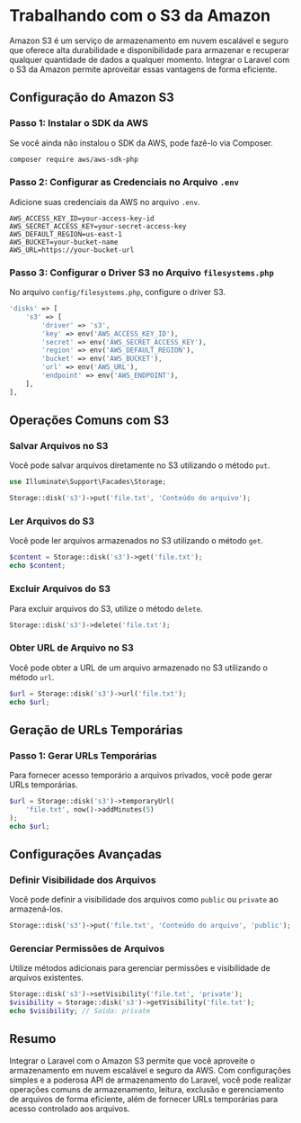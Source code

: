 # Trabalhando com o S3 da Amazon

Amazon S3 é um serviço de armazenamento em nuvem escalável e seguro que oferece alta durabilidade e disponibilidade para armazenar e recuperar qualquer quantidade de dados a qualquer momento. Integrar o Laravel com o S3 da Amazon permite aproveitar essas vantagens de forma eficiente.

## Configuração do Amazon S3

### Passo 1: Instalar o SDK da AWS

Se você ainda não instalou o SDK da AWS, pode fazê-lo via Composer.

```bash
composer require aws/aws-sdk-php
```

### Passo 2: Configurar as Credenciais no Arquivo `.env`

Adicione suas credenciais da AWS no arquivo `.env`.

```env
AWS_ACCESS_KEY_ID=your-access-key-id
AWS_SECRET_ACCESS_KEY=your-secret-access-key
AWS_DEFAULT_REGION=us-east-1
AWS_BUCKET=your-bucket-name
AWS_URL=https://your-bucket-url
```

### Passo 3: Configurar o Driver S3 no Arquivo `filesystems.php`

No arquivo `config/filesystems.php`, configure o driver S3.

```php
'disks' => [
    's3' => [
        'driver' => 's3',
        'key' => env('AWS_ACCESS_KEY_ID'),
        'secret' => env('AWS_SECRET_ACCESS_KEY'),
        'region' => env('AWS_DEFAULT_REGION'),
        'bucket' => env('AWS_BUCKET'),
        'url' => env('AWS_URL'),
        'endpoint' => env('AWS_ENDPOINT'),
    ],
],
```

## Operações Comuns com S3

### Salvar Arquivos no S3

Você pode salvar arquivos diretamente no S3 utilizando o método `put`.

```php
use Illuminate\Support\Facades\Storage;

Storage::disk('s3')->put('file.txt', 'Conteúdo do arquivo');
```

### Ler Arquivos do S3

Você pode ler arquivos armazenados no S3 utilizando o método `get`.

```php
$content = Storage::disk('s3')->get('file.txt');
echo $content;
```

### Excluir Arquivos do S3

Para excluir arquivos do S3, utilize o método `delete`.

```php
Storage::disk('s3')->delete('file.txt');
```

### Obter URL de Arquivo no S3

Você pode obter a URL de um arquivo armazenado no S3 utilizando o método `url`.

```php
$url = Storage::disk('s3')->url('file.txt');
echo $url;
```

## Geração de URLs Temporárias

### Passo 1: Gerar URLs Temporárias

Para fornecer acesso temporário a arquivos privados, você pode gerar URLs temporárias.

```php
$url = Storage::disk('s3')->temporaryUrl(
    'file.txt', now()->addMinutes(5)
);
echo $url;
```

## Configurações Avançadas

### Definir Visibilidade dos Arquivos

Você pode definir a visibilidade dos arquivos como `public` ou `private` ao armazená-los.

```php
Storage::disk('s3')->put('file.txt', 'Conteúdo do arquivo', 'public');
```

### Gerenciar Permissões de Arquivos

Utilize métodos adicionais para gerenciar permissões e visibilidade de arquivos existentes.

```php
Storage::disk('s3')->setVisibility('file.txt', 'private');
$visibility = Storage::disk('s3')->getVisibility('file.txt');
echo $visibility; // Saída: private
```

## Resumo

Integrar o Laravel com o Amazon S3 permite que você aproveite o armazenamento em nuvem escalável e seguro da AWS. Com configurações simples e a poderosa API de armazenamento do Laravel, você pode realizar operações comuns de armazenamento, leitura, exclusão e gerenciamento de arquivos de forma eficiente, além de fornecer URLs temporárias para acesso controlado aos arquivos.
